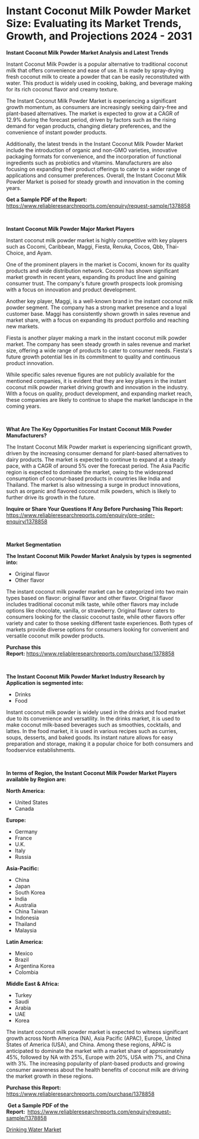 <p><h1>Instant Coconut Milk Powder Market Size: Evaluating its Market Trends, Growth, and Projections 2024 - 2031</h1></p><p><strong>Instant Coconut Milk Powder Market Analysis and Latest Trends</strong></p>
<p><p>Instant Coconut Milk Powder is a popular alternative to traditional coconut milk that offers convenience and ease of use. It is made by spray-drying fresh coconut milk to create a powder that can be easily reconstituted with water. This product is widely used in cooking, baking, and beverage making for its rich coconut flavor and creamy texture.</p><p>The Instant Coconut Milk Powder Market is experiencing a significant growth momentum, as consumers are increasingly seeking dairy-free and plant-based alternatives. The market is expected to grow at a CAGR of 12.9% during the forecast period, driven by factors such as the rising demand for vegan products, changing dietary preferences, and the convenience of instant powder products.</p><p>Additionally, the latest trends in the Instant Coconut Milk Powder Market include the introduction of organic and non-GMO varieties, innovative packaging formats for convenience, and the incorporation of functional ingredients such as probiotics and vitamins. Manufacturers are also focusing on expanding their product offerings to cater to a wider range of applications and consumer preferences. Overall, the Instant Coconut Milk Powder Market is poised for steady growth and innovation in the coming years.</p></p>
<p><strong>Get a Sample PDF of the Report:&nbsp;</strong> <a href="https://www.reliableresearchreports.com/enquiry/request-sample/1378858">https://www.reliableresearchreports.com/enquiry/request-sample/1378858</a></p>
<p>&nbsp;</p>
<p><strong>Instant Coconut Milk Powder Major Market Players</strong></p>
<p><p>Instant coconut milk powder market is highly competitive with key players such as Cocomi, Caribbean, Maggi, Fiesta, Renuka, Cocos, Qbb, Thai-Choice, and Ayam. </p><p>One of the prominent players in the market is Cocomi, known for its quality products and wide distribution network. Cocomi has shown significant market growth in recent years, expanding its product line and gaining consumer trust. The company's future growth prospects look promising with a focus on innovation and product development.</p><p>Another key player, Maggi, is a well-known brand in the instant coconut milk powder segment. The company has a strong market presence and a loyal customer base. Maggi has consistently shown growth in sales revenue and market share, with a focus on expanding its product portfolio and reaching new markets.</p><p>Fiesta is another player making a mark in the instant coconut milk powder market. The company has seen steady growth in sales revenue and market size, offering a wide range of products to cater to consumer needs. Fiesta's future growth potential lies in its commitment to quality and continuous product innovation.</p><p>While specific sales revenue figures are not publicly available for the mentioned companies, it is evident that they are key players in the instant coconut milk powder market driving growth and innovation in the industry. With a focus on quality, product development, and expanding market reach, these companies are likely to continue to shape the market landscape in the coming years.</p></p>
<p>&nbsp;</p>
<p><strong>What Are The Key Opportunities For Instant Coconut Milk Powder Manufacturers?</strong></p>
<p><p>The Instant Coconut Milk Powder market is experiencing significant growth, driven by the increasing consumer demand for plant-based alternatives to dairy products. The market is expected to continue to expand at a steady pace, with a CAGR of around 5% over the forecast period. The Asia Pacific region is expected to dominate the market, owing to the widespread consumption of coconut-based products in countries like India and Thailand. The market is also witnessing a surge in product innovations, such as organic and flavored coconut milk powders, which is likely to further drive its growth in the future.</p></p>
<p><strong>Inquire or Share Your Questions If Any Before Purchasing This Report:</strong> <a href="https://www.reliableresearchreports.com/enquiry/pre-order-enquiry/1378858">https://www.reliableresearchreports.com/enquiry/pre-order-enquiry/1378858</a></p>
<p>&nbsp;</p>
<p><strong>Market Segmentation</strong></p>
<p><strong>The Instant Coconut Milk Powder Market Analysis by types is segmented into:</strong></p>
<p><ul><li>Original flavor</li><li>Other flavor</li></ul></p>
<p><p>The instant coconut milk powder market can be categorized into two main types based on flavor: original flavor and other flavor. Original flavor includes traditional coconut milk taste, while other flavors may include options like chocolate, vanilla, or strawberry. Original flavor caters to consumers looking for the classic coconut taste, while other flavors offer variety and cater to those seeking different taste experiences. Both types of markets provide diverse options for consumers looking for convenient and versatile coconut milk powder products.</p></p>
<p><strong>Purchase this Report:&nbsp;</strong><a href="https://www.reliableresearchreports.com/purchase/1378858">https://www.reliableresearchreports.com/purchase/1378858</a></p>
<p>&nbsp;</p>
<p><strong>The Instant Coconut Milk Powder Market Industry Research by Application is segmented into:</strong></p>
<p><ul><li>Drinks</li><li>Food</li></ul></p>
<p><p>Instant coconut milk powder is widely used in the drinks and food market due to its convenience and versatility. In the drinks market, it is used to make coconut milk-based beverages such as smoothies, cocktails, and lattes. In the food market, it is used in various recipes such as curries, soups, desserts, and baked goods. Its instant nature allows for easy preparation and storage, making it a popular choice for both consumers and foodservice establishments.</p></p>
<p>&nbsp;</p>
<p><strong>In terms of Region, the Instant Coconut Milk Powder Market Players available by Region are:</strong></p>
<p>
    <p> <strong> North America: </strong>
        <ul>
            <li>United States</li>
            <li>Canada</li>
        </ul>
        </p> 
    <p> <strong> Europe: </strong>
        <ul>
            <li>Germany</li>
            <li>France</li>
            <li>U.K.</li>
            <li>Italy</li>
            <li>Russia</li>
        </ul>
        </p> 
    <p> <strong> Asia-Pacific: </strong>
        <ul>
            <li>China</li>
            <li>Japan</li>
            <li>South Korea</li>
            <li>India</li>
            <li>Australia</li>
            <li>China Taiwan</li>
            <li>Indonesia</li>
            <li>Thailand</li>
            <li>Malaysia</li>
        </ul>
        </p> 
    <p> <strong> Latin America: </strong>
        <ul>
            <li>Mexico</li>
            <li>Brazil</li>
            <li>Argentina Korea</li>
            <li>Colombia</li>
        </ul>
        </p> 
    <p> <strong> Middle East & Africa: </strong>
        <ul>
            <li>Turkey</li>
            <li>Saudi</li>
            <li>Arabia</li>
            <li>UAE</li>
            <li>Korea</li>
        </ul>
    </p>
    </p>
<p><p>The instant coconut milk powder market is expected to witness significant growth across North America (NA), Asia Pacific (APAC), Europe, United States of America (USA), and China. Among these regions, APAC is anticipated to dominate the market with a market share of approximately 45%, followed by NA with 25%, Europe with 20%, USA with 7%, and China with 3%. The increasing popularity of plant-based products and growing consumer awareness about the health benefits of coconut milk are driving the market growth in these regions.</p></p>
<p><strong>Purchase this Report: </strong><a href="https://www.reliableresearchreports.com/purchase/1378858">https://www.reliableresearchreports.com/purchase/1378858</a></p>
<p>&nbsp;<strong>Get a Sample PDF of the Report:&nbsp;&nbsp;</strong><a href="https://www.reliableresearchreports.com/enquiry/request-sample/1378858">https://www.reliableresearchreports.com/enquiry/request-sample/1378858</a></p>
<p><strong></strong></p>
<p><p><a href="https://github.com/lbird53714/Market-Research-Report-List-4/blob/main/drinking-water-market.md">Drinking Water Market</a></p></p>
